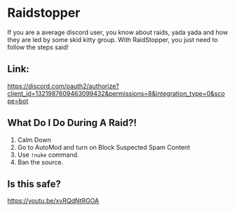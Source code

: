 # Raidstopper
If you are a average discord user, you know about raids, yada yada and how they are led by some skid kitty group. With RaidStopper, you just need to follow the steps said!
## Link:
https://discord.com/oauth2/authorize?client_id=1321987609463099432&permissions=8&integration_type=0&scope=bot
## What Do I Do During A Raid?!
1. Calm Down
2. Go to AutoMod and turn on Block Suspected Spam Content
3. Use `!nuke` command.
4. Ban the source.
## Is this safe?
https://youtu.be/xvRQdNtRGOA
